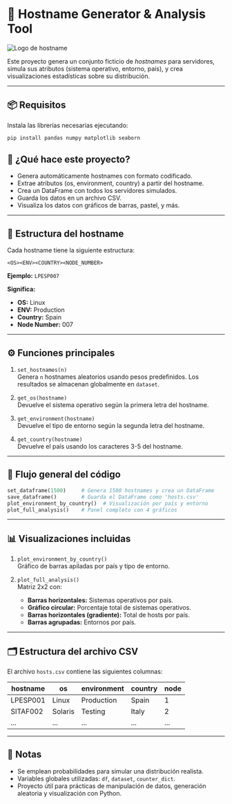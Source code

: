# 🔎 Hostname Generator & Analysis Tool

![Logo de hostname](media/hostname.jpg)

Este proyecto genera un conjunto ficticio de *hostnames* para servidores, simula sus atributos (sistema operativo, entorno, país), y crea visualizaciones estadísticas sobre su distribución.

---

## 📦 Requisitos

Instala las librerías necesarias ejecutando:

```bash
pip install pandas numpy matplotlib seaborn
```

## 🚀 ¿Qué hace este proyecto?

- Genera automáticamente hostnames con formato codificado.
- Extrae atributos (os, environment, country) a partir del hostname.
- Crea un DataFrame con todos los servidores simulados.
- Guarda los datos en un archivo CSV.
- Visualiza los datos con gráficos de barras, pastel, y más.

---

## 🧠 Estructura del hostname

Cada hostname tiene la siguiente estructura:

`<OS><ENV><COUNTRY><NODE_NUMBER>`

**Ejemplo:** `LPESP007`

**Significa:**
- **OS:** Linux
- **ENV:** Production
- **Country:** Spain
- **Node Number:** 007

---

## ⚙️ Funciones principales

1. `set_hostnames(n)`  
   Genera `n` hostnames aleatorios usando pesos predefinidos. Los resultados se almacenan globalmente en `dataset`.

2. `get_os(hostname)`  
   Devuelve el sistema operativo según la primera letra del hostname.

3. `get_environment(hostname)`  
   Devuelve el tipo de entorno según la segunda letra del hostname.

4. `get_country(hostname)`  
   Devuelve el país usando los caracteres 3-5 del hostname.

---

## 🧾 Flujo general del código

```python
set_dataframe(1500)     # Genera 1500 hostnames y crea un DataFrame
save_dataframe()        # Guarda el DataFrame como 'hosts.csv'
plot_environment_by_country()  # Visualización por país y entorno
plot_full_analysis()    # Panel completo con 4 gráficos
```

---

## 📊 Visualizaciones incluidas

1. `plot_environment_by_country()`  
   Gráfico de barras apiladas por país y tipo de entorno.

2. `plot_full_analysis()`  
   Matriz 2x2 con:
   - **Barras horizontales:** Sistemas operativos por país.
   - **Gráfico circular:** Porcentaje total de sistemas operativos.
   - **Barras horizontales (gradiente):** Total de hosts por país.
   - **Barras agrupadas:** Entornos por país.

---

## 🗂️ Estructura del archivo CSV

El archivo `hosts.csv` contiene las siguientes columnas:

| hostname   | os     | environment | country | node |
|------------|--------|-------------|---------|------|
| LPESP001   | Linux  | Production  | Spain   | 1    |
| SITAF002   | Solaris| Testing     | Italy   | 2    |
| ...        | ...    | ...         | ...     | ...  |

---

## 📌 Notas

- Se emplean probabilidades para simular una distribución realista.
- Variables globales utilizadas: `df`, `dataset`, `counter_dict`.
- Proyecto útil para prácticas de manipulación de datos, generación aleatoria y visualización con Python.
